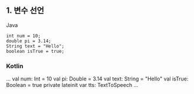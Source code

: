 ## 1. 변수 선언

Java

```
int num = 10;
double pi = 3.14;
String text = "Hello";
boolean isTrue = true;
```

### Kotlin

...
val num: Int = 10
val pi: Double = 3.14
val text: String = "Hello"
val isTrue: Boolean = true
private lateinit var tts: TextToSpeech
...

